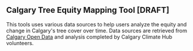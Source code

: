 ## Calgary Tree Equity Mapping Tool [DRAFT]

This tools uses various data sources to help users analyze the equity and change in Calgary's tree cover over time. Data sources are retrieved from [Calgary Open Data](https://data.calgary.ca/) and analysis completed by Calgary Climate Hub volunteers.